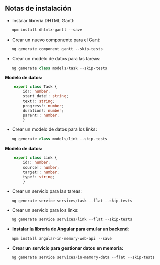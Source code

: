 ## Notas de instalación
- Instalar libreria DHTML Gantt:
```powershell
   npm install dhtmlx-gantt --save
```
- Crear un nuevo componente para el Gant:
```powershell
   ng generate component gantt --skip-tests
```
- Crear un modelo de datos para las tareas:
```powershell
   ng generate class models/task --skip-tests
```
**Modelo de datos:**
```typescript
    export class Task {  
        id!: number;  
        start_date!: string;  
        text!: string;  
        progress!: number;  
        duration!: number;  
        parent!: number;  
        }  
```
- Crear un modelo de datos para los links:
```powershell
   ng generate class models/link --skip-tests
```
**Modelo de datos:**
```typescript
    export class Link {
        id!: number;
        source!: number;
        target!: number;
        type!: string;
        } 
```
- Crear un servicio para las tareas:
```powershell
   ng generate service services/task --flat --skip-tests
```
- Crear un servicio para los links:
```powershell
   ng generate service services/link --flat --skip-tests
```
- **Instalar la libreria de Angular para emular un backend:**
```powershell
   npm install angular-in-memory-web-api --save
```
- **Crear un servicio para gestionar datos en memoria:**
```powershell
   ng generate service services/in-memory-data --flat --skip-tests
```


